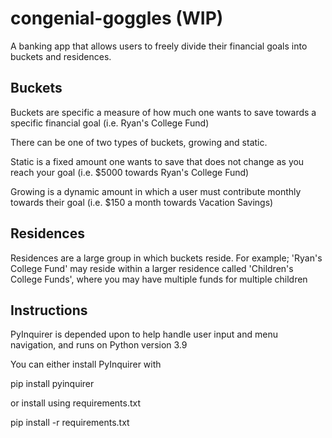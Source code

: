 # congenial-goggles (WIP)

A banking app that allows users to freely divide their financial goals into buckets and residences. 

## Buckets

Buckets are specific a measure of how much one wants to save towards a specific financial goal (i.e. Ryan's College Fund)

There can be one of two types of buckets, growing and static.

Static is a fixed amount one wants to save that does not change as you reach your goal (i.e. $5000 towards Ryan's College Fund)

Growing is a dynamic amount in which a user must contribute monthly towards their goal (i.e. $150 a month towards Vacation Savings)

## Residences

Residences are a large group in which buckets reside. For example; 'Ryan's College Fund' may reside within a larger residence called 'Children's College Funds', where you may have multiple funds for multiple children

## Instructions

PyInquirer is depended upon to help handle user input and menu navigation, and runs on Python version 3.9

You can either install PyInquirer with

  pip install pyinquirer

or install using requirements.txt

  pip install -r requirements.txt
